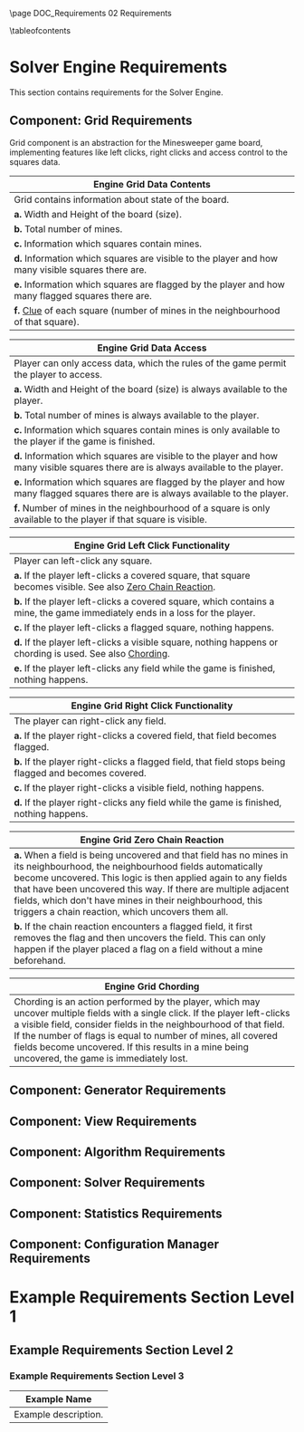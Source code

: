 \page DOC_Requirements 02 Requirements

\tableofcontents

# Solver Engine Requirements

This section contains requirements for the Solver Engine.

## Component: Grid Requirements

Grid component is an abstraction for the Minesweeper game board, implementing features like left clicks, right clicks and access control to the squares data.

|Engine Grid Data Contents <a id="$~53b0466c"></a>|
|-|
|Grid contains information about state of the board.|
|**a.** <a id="$~e93d531d"></a> Width and Height of the board (size).|
|**b.** <a id="$~bab9887f"></a> Total number of mines.|
|**c.** <a id="$~544f0ab3"></a> Information which squares contain mines.|
|**d.** <a id="$~22f16924"></a> Information which squares are visible to the player and how many visible squares there are.|
|**e.** <a id="$~ede4812f"></a> Information which squares are flagged by the player and how many flagged squares there are.|
|**f.** <a id="$~174c1320"></a> [Clue](05_Dictionary_of_Concepts.md) of each square (number of mines in the neighbourhood of that square).|

|Engine Grid Data Access <a id="$~cb6545f1"></a>|
|-|
|Player can only access data, which the rules of the game permit the player to access.|
|**a.** <a id="$~34c19906"></a> Width and Height of the board (size) is always available to the player.|
|**b.** <a id="$~3452bee5"></a> Total number of mines is always available to the player.|
|**c.** <a id="$~e789ed4e"></a> Information which squares contain mines is only available to the player if the game is finished.|
|**d.** <a id="$~128fe573"></a> Information which squares are visible to the player and how many visible squares there are is always available to the player.|
|**e.** <a id="$~361bd967"></a> Information which squares are flagged by the player and how many flagged squares there are is always available to the player.|
|**f.** <a id="$~b196dd53"></a> Number of mines in the neighbourhood of a square is only available to the player if that square is visible.|

|Engine Grid Left Click Functionality <a id="$~7161862a"></a>|
|-|
|Player can left-click any square.|
|**a.** <a id="$~39ca2c9a"></a> If the player left-clicks a covered square, that square becomes visible. See also [Zero Chain Reaction](#$~7293c5bc).|
|**b.** <a id="$~b9dd5682"></a> If the player left-clicks a covered square, which contains a mine, the game immediately ends in a loss for the player.|
|**c.** <a id="$~78c5c6b6"></a> If the player left-clicks a flagged square, nothing happens.|
|**d.** <a id="$~707ea419"></a> If the player left-clicks a visible square, nothing happens or chording is used. See also [Chording](#$~961c88b1).|
|**e.** <a id="$~7c0354cf"></a> If the player left-clicks any field while the game is finished, nothing happens.|

|Engine Grid Right Click Functionality <a id="$~2ab18af2"></a>|
|-|
|The player can right-click any field.|
|**a.** <a id="$~077c330a"></a> If the player right-clicks a covered field, that field becomes flagged.|
|**b.** <a id="$~340c33a7"></a> If the player right-clicks a flagged field, that field stops being flagged and becomes covered.|
|**c.** <a id="$~f003796c"></a> If the player right-clicks a visible field, nothing happens.|
|**d.** <a id="$~46675b82"></a> If the player right-clicks any field while the game is finished, nothing happens.|

|Engine Grid Zero Chain Reaction <a id="$~7293c5bc"></a>|
|-|
|**a.** <a id="$~b9c080c6"></a> When a field is being uncovered and that field has no mines in its neighbourhood, the neighbourhood fields automatically become uncovered. This logic is then applied again to any fields that have been uncovered this way. If there are multiple adjacent fields, which don't have mines in their neighbourhood, this triggers a chain reaction, which uncovers them all.|
|**b.** <a id="$~de17fa41"></a> If the chain reaction encounters a flagged field, it first removes the flag and then uncovers the field. This can only happen if the player placed a flag on a field without a mine beforehand.|

|Engine Grid Chording <a id="$~961c88b1"></a>|
|-|
|Chording is an action performed by the player, which may uncover multiple fields with a single click. If the player left-clicks a visible field, consider fields in the neighbourhood of that field. If the number of flags is equal to number of mines, all covered fields become uncovered. If this results in a mine being uncovered, the game is immediately lost.|

## Component: Generator Requirements



## Component: View Requirements



## Component: Algorithm Requirements



## Component: Solver Requirements



## Component: Statistics Requirements



## Component: Configuration Manager Requirements



# Example Requirements Section Level 1



## Example Requirements Section Level 2



### Example Requirements Section Level 3

|Example Name <a id="$~00000000"></a>|
|-|
|Example description.|
